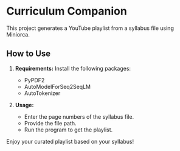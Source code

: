 # Curriculum Companion

This project generates a YouTube playlist from a syllabus file using Miniorca.

## How to Use

1. **Requirements:** Install the following packages:
   - PyPDF2
   - AutoModelForSeq2SeqLM
   - AutoTokenizer

2. **Usage:**
   - Enter the page numbers of the syllabus file.
   - Provide the file path.
   - Run the program to get the playlist.

Enjoy your curated playlist based on your syllabus!

